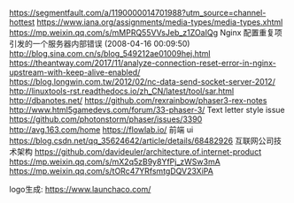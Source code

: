 https://segmentfault.com/a/1190000014701988?utm_source=channel-hottest
https://www.iana.org/assignments/media-types/media-types.xhtml
https://mp.weixin.qq.com/s/mMPRQ55VVsJeb_z1ZOaIQg
Nginx 配置重复项引发的一个服务器内部错误 (2008-04-16 00:09:50) http://blog.sina.com.cn/s/blog_549212ae01009hej.html
https://theantway.com/2017/11/analyze-connection-reset-error-in-nginx-upstream-with-keep-alive-enabled/
https://blog.longwin.com.tw/2012/02/nc-data-send-socket-server-2012/
http://linuxtools-rst.readthedocs.io/zh_CN/latest/tool/sar.html
http://dbanotes.net/
https://github.com/rexrainbow/phaser3-rex-notes
http://www.html5gamedevs.com/forum/33-phaser-3/
Text letter style issue https://github.com/photonstorm/phaser/issues/3390
http://avg.163.com/home
https://flowlab.io/
前端 ui https://blog.csdn.net/qq_35624642/article/details/68482926
互联网公司技术架构 https://github.com/davideuler/architecture.of.internet-product
https://mp.weixin.qq.com/s/mX2q5zB9y8YfPj_zWSw3mA
https://mp.weixin.qq.com/s/tORc47YRfsmtgDQV23XiPA


logo生成: https://www.launchaco.com/
<!-- 
```md
https://kissjav.com
https://kissjav.com/videos/korean-bj/
https://kissjav.com/videos/jav-uncensored/
https://kissjav.com/videos/jav-censored/
https://kissjav.com/videos/jav-sex/
``` -->